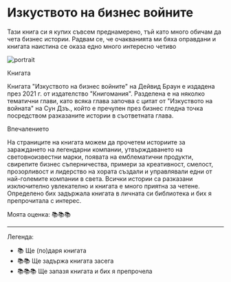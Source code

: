 # Изкуството на бизнес войните

Тази книга си я купих съвсем преднамерено, тъй като много обичам да чета бизнес истории. Радвам се, че очакванията ми бяха оправдани и книгата наистина се оказа едно много интересно четиво

![portrait](https://res.cloudinary.com/dyhmxus4n/image/upload/v1736694795/2/3-1_r3jd0v.jpg)

<div class='markdown-recipe-heading'>Книгата</div>

Книгата "Изкуството на бизнес войните" на Дейвид Браун е издадена през 2021 г. от издателство "Книгомания". Разделена е на няколко тематични глави, като всяка глава започва с цитат от "Изкуството на войната" на Сун Дзъ., който е пречупен през бизнес гледна точка посредством разказаните истории в съответната глава.

<div class='markdown-recipe-heading'>Впечалението</div>

На страниците на книгата можем да прочетем историите за зараждането на легендарни компании, утвърждаването на световноизвестни марки, появата на емблематични продукти, свирепите бизнес съперничества, примери за креативност, смелост, прозорливост и лидерство на хората създали и управлявали едни от най-големите компании в света. Всички истории са разказани изключително увлекателно и книгата е много приятна за четене. Определено бих задържала книгата в личната си библиотека и бих я препрочитала с интерес.

<div class='markdown-rating'>Моята оценка: 📚📚📚</div>

-----
<div class='markdown-recipe-heading'>Легенда:</div>

<ul class='markdown-ul'>
    <li class='markdown-book-li'>📚 Ще (по)даря книгата</li>
    <li class='markdown-book-li'>📚📚 Ще задържа книгата засега</li>
    <li class='markdown-book-li'>📚📚📚 Ще запазя книгата и бих я препрочела</li>
</ul>